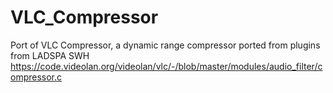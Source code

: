 # VLC_Compressor
Port of VLC Compressor, a dynamic range compressor ported from plugins from LADSPA SWH  
https://code.videolan.org/videolan/vlc/-/blob/master/modules/audio_filter/compressor.c  
